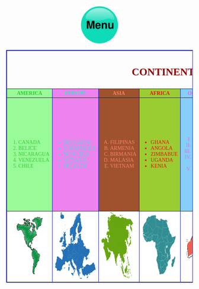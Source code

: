 <html>
<head>

</head>
<body background="estrellas.gif">
<body>
<font face="Papyrus">
<table border=1 bordercolor="royal blue">
<tr>
<td colspan=6><center><h1><font color="DarkRed"><marquee behavior="alternate">CONTINENTES</marquee></font></center></h1></td>
</tr>
<tr><h3>
<th bgcolor="Palegreen"><font color="LimeGreen">AMERICA</th></font>
<th bgcolor="Violet"><font color="Turquoise">EUROPA</th></font>
<th bgcolor="Sienna"><font color="Salmon">ASIA</th></font>
<th bgcolor="YellowGreen"><font color="funete Wheat">AFRICA</th></font>
<th bgcolor="lightSkyBlue"><font color="Orchid">OCEANIA</th></font>
<th bgcolor="DarkGray"><font color="Cyan">ANTARTIDA</th></font>
</tr> </h3>
<tr>
<td bgcolor="Palegreen"><font color="LimeGreen">
<ol>
<li>CANADA</li>
<li>BELICE</li>
<li>NICARAGUA</li>
<li>VENEZUELA</li>
<li>CHILE</li>
</ol>
</td></font>
<td bgcolor="Violet"><font color="Turquoise">
<ul>
<li>BULGARIA</li>
<li>DINAMARCA</li>
<li>NORUEGA</li>
<li>UCRANIA</li>
<li>IRLANDA</li>
</ul>
</td></font>
<td bgcolor="Sienna"><font color="Salmon">
<ol type="A">
<li>FILIPINAS</li>
<li>ARMENIA</li>
<li>BIRMANIA</li>
<li>MALASIA</li>
<li>VIETNAM</li>
</ol>
</td></font>
<td bgcolor="YellowGreen"><font color="funete Wheat">
<ul type="square">
<li>GHANA</li>
<li>ANGOLA</li>
<li>ZIMBABUE</li>
<li>UGANDA</li>
<li>KENIA</li>
</ul>
</td></font>
<td bgcolor="lightSkyBlue"><font color="Orchid">
<ol type="I">
<li>FIGI</li>
<li>NAURU</li>
<li>TONGA</li>
<li>NUEVA ZELANDA</li>
<li>PALAOS</li>
</ol>
</td></font>
<td bgcolor="DarkGray"><font color="Cyan">
<ul type="circle">
<li>la antartida argentina</li>
<li>la dependencia rosas</li>
<li>adelia land</li>
<li>territorio antartico</li>
<li>islandia pedro o tierra de la reina maund</li>
<li>antartida chilena</li>
<li>marya byrd (sin pertenencia)</li>
</ul>
</td></font>
<tr>
<td><center><img src="AMERICA.png" height=180px width="150"></center></td>
<td><center><img src="EUROPA.png" height=180px width"150">
</center></td>
<td><center><img src="ASIA.png" height=180px width="150"></center></td>
<td><center><img src="AFRICA.png" height=180px width="150"></center></td> 
<td><center><img src="OCEANIA.png" height=180px
width="150"></center></td>
<td><center><img src="ANTARTIDA.png" height=180px
width="150"></center></td> 


<center><a href="https://pastayqueso.github.io/upag/"><img src="menu.png" width=100 heigth=100></center></a>



</body>
</html>

